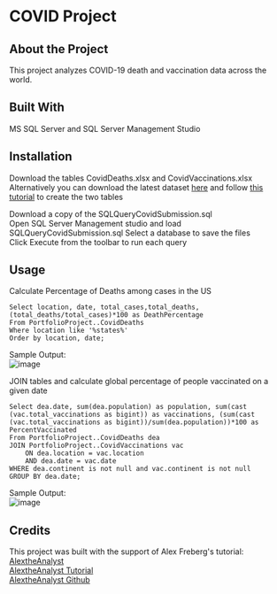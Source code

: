 # COVID Project
## About the Project
This project analyzes COVID-19 death and vaccination data across the world. 

## Built With 
MS SQL Server and SQL Server Management Studio

## Installation
Download the tables CovidDeaths.xlsx and CovidVaccinations.xlsx <br>
Alternatively you can download the latest dataset [here](https://ourworldindata.org/covid-deaths) and follow [this tutorial](https://www.youtube.com/watch?v=qfyynHBFOsM) to create the two tables

Download a copy of the SQLQueryCovidSubmission.sql <br>
Open SQL Server Management studio and load SQLQueryCovidSubmission.sql
Select a database to save the files <br>
Click Execute from the toolbar to run each query

## Usage
Calculate Percentage of Deaths among cases in the US
````
Select location, date, total_cases,total_deaths,(total_deaths/total_cases)*100 as DeathPercentage
From PortfolioProject..CovidDeaths
Where location like '%states%'
Order by location, date;
````
Sample Output: <br>
![image](https://user-images.githubusercontent.com/50927877/152810581-ce79f20a-21eb-404e-a76c-58d3c3d83b86.png)

JOIN tables and calculate global percentage of people vaccinated on a given date
````
Select dea.date, sum(dea.population) as population, sum(cast (vac.total_vaccinations as bigint)) as vaccinations, (sum(cast (vac.total_vaccinations as bigint))/sum(dea.population))*100 as PercentVaccinated
From PortfolioProject..CovidDeaths dea
JOIN PortfolioProject..CovidVaccinations vac
	ON dea.location = vac.location
	AND dea.date = vac.date
WHERE dea.continent is not null and vac.continent is not null 
GROUP BY dea.date; 
````
Sample Output: <br>
![image](https://user-images.githubusercontent.com/50927877/152811322-4515381f-ea81-46fc-90c8-0d4bffb064fa.png)


## Credits
This project was built with the support of Alex Freberg's tutorial: <br>
[AlextheAnalyst](https://www.youtube.com/c/alextheanalyst/about) <br>
[AlextheAnalyst Tutorial](https://www.youtube.com/watch?v=qfyynHBFOsM) <br>
[AlextheAnalyst Github](https://github.com/AlexTheAnalyst/PortfolioProjects) <br>

